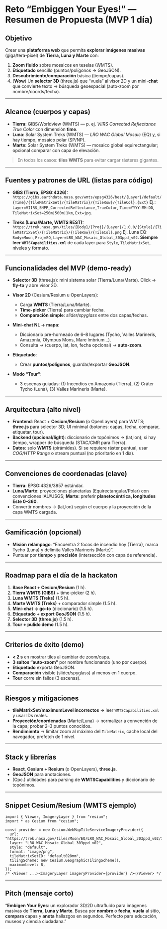 # Reto “Embiggen Your Eyes!” — Resumen de Propuesta (MVP 1 día)

## Objetivo

Crear una **plataforma web** que permita **explorar imágenes masivas** (giga/tera-píxel) de **Tierra, Luna y Marte** con:

1. **Zoom fluido** sobre mosaicos en teselas (WMTS).
2. **Etiquetado** sencillo (puntos/polígonos → GeoJSON).
3. **Descubrimiento/comparación** básica (tiempo/capas).
4. (**Wow**) Un **selector 3D** (three.js) que “vuela” al visor 2D y un mini-**chat** que convierte texto → búsqueda geoespacial (auto-zoom por nombre/coords/fecha).

---

## Alcance (cuerpos y capas)

- **Tierra**: GIBS/Worldview (WMTS) — p. ej. _VIIRS Corrected Reflectance True Color_ con dimensión **time**.
- **Luna**: Solar System Treks (WMTS) — _LRO WAC Global Mosaic_ (EQ) y, si hay tiempo, mosaico polar (SP/NP).
- **Marte**: Solar System Treks (WMTS) — mosaico global equirectangular; opcional comparar con capa de elevación.

> En todos los casos: **tiles WMTS** para evitar cargar rásteres gigantes.

---

## Fuentes y patrones de URL (listas para código)

- **GIBS (Tierra, EPSG:4326):**
  `https://gibs.earthdata.nasa.gov/wmts/epsg4326/best/{Layer}/default/{Time}/{TileMatrixSet}/{TileMatrix}/{TileRow}/{TileCol}.{Ext}`
  Ej.: `Layer=VIIRS_SNPP_CorrectedReflectance_TrueColor`, `Time=YYYY-MM-DD`, `TileMatrixSet=250m|500m|1km`, `Ext=jpg`.

- **Treks (Luna/Marte, WMTS REST):**
  `https://trek.nasa.gov/tiles/{Body}/{Proj}/{Layer}/1.0.0/{Style}/{TileMatrixSet}/{TileMatrix}/{TileRow}/{TileCol}.png`
  Ej. Luna EQ: `Body=Moon`, `Proj=EQ`, `Layer=LRO_WAC_Mosaic_Global_303ppd_v02`.
  **Siempre leer `WMTSCapabilities.xml`** de cada layer para `Style`, `TileMatrixSet`, niveles y formato.

---

## Funcionalidades del MVP (demo-ready)

- **Selector 3D** (three.js): mini sistema solar (Tierra/Luna/Marte). Click → **fly-to** y abre visor 2D.
- **Visor 2D** (Cesium/Resium u OpenLayers):

  - Carga **WMTS** (Tierra/Luna/Marte).
  - **Time-picker** (Tierra) para cambiar fecha.
  - **Comparación simple**: _slider/spyglass_ entre dos capas/fechas.

- **Mini-chat NL → mapa**:

  - Diccionario pre-horneado de 6–8 lugares (Tycho, Valles Marineris, Amazonía, Olympus Mons, Mare Imbrium…).
  - Consulta → (cuerpo, lat, lon, fecha opcional) → **auto-zoom**.

- **Etiquetado**:

  - Crear **puntos/polígonos**, guardar/exportar **GeoJSON**.

- **Modo “Tour”**:

  - 3 escenas guiadas: (1) Incendios en Amazonía (Tierra), (2) Cráter Tycho (Luna), (3) Valles Marineris (Marte).

---

## Arquitectura (alto nivel)

- **Frontend**: React + **Cesium/Resium** (o OpenLayers) para WMTS; **three.js** para selector 3D; UI minimal (botones: capas, fecha, comparar, etiquetar, tour).
- **Backend (opcional/light)**: diccionario de topónimos → (lat,lon); si hay tiempo, wrapper de búsqueda (STAC/CMR para Tierra).
- **Datos**: solo **WMTS** (pirámides). Si se requiere ráster puntual, usar _COG/HTTP Range_ o stream puntual (no prioritario en 1 día).

---

## Convenciones de coordenadas (clave)

- **Tierra**: EPSG:4326/3857 estándar.
- **Luna/Marte**: proyecciones planetarias (Equirectangular/Polar) con convenciones IAU/USGS; **Marte**: preferir **planetocéntrica, longitudes Este 0–360**.
- Convertir nombres → (lat,lon) según el cuerpo y la proyección de la capa WMTS cargada.

---

## Gamificación (opcional)

- **Misión relámpago**: “Encuentra 2 focos de incendio hoy (Tierra), marca Tycho (Luna) y delimita Valles Marineris (Marte)”.
- Puntuar por **tiempo** y **precisión** (intersección con capa de referencia).

---

## Roadmap para el día de la hackaton

1. **Base React + Cesium/Resium** (1 h).
2. **Tierra WMTS (GIBS)** + time-picker (2 h).
3. **Luna WMTS (Treks)** (1.5 h).
4. **Marte WMTS (Treks)** + comparador simple (1.5 h).
5. **Mini-chat → go-to** (diccionario) (1.5 h).
6. **Etiquetado + export GeoJSON** (1.5 h).
7. **Selector 3D (three.js)** (1.5 h).
8. **Tour + pulido demo** (1.5 h).

---

## Criterios de éxito (demo)

- **< 2 s** en mostrar tiles al cambiar de zoom/capa.
- **3 saltos “auto-zoom”** por nombre funcionando (uno por cuerpo).
- **Etiquetado** exporta GeoJSON.
- **Comparación** visible (slider/spyglass) al menos en 1 cuerpo.
- **Tour** corre sin fallos (3 escenas).

---

## Riesgos y mitigaciones

- **tileMatrixSet/maximumLevel incorrectos** → leer `WMTSCapabilities.xml` y usar IDs reales.
- **Proyección/coordenadas** (Marte/Luna) → normalizar a convención de la capa; probar 2–3 puntos conocidos.
- **Rendimiento** → limitar zoom al máximo del `TileMatrix`, cache local del navegador, prefetch de 1 nivel.

---

## Stack y librerías

- **React**, **Cesium + Resium** (o OpenLayers), **three.js**.
- **GeoJSON** para anotaciones.
- (Opc.) utilidades para parsing de **WMTSCapabilities** y diccionario de topónimos.

---

## Snippet Cesium/Resium (WMTS ejemplo)

```tsx
import { Viewer, ImageryLayer } from "resium";
import * as Cesium from "cesium";

const provider = new Cesium.WebMapTileServiceImageryProvider({
  url: "https://trek.nasa.gov/tiles/Moon/EQ/LRO_WAC_Mosaic_Global_303ppd_v02/1.0.0/{Style}/{TileMatrixSet}/{TileMatrix}/{TileRow}/{TileCol}.png",
  layer: "LRO_WAC_Mosaic_Global_303ppd_v02",
  style: "default",
  format: "image/png",
  tileMatrixSetID: "default028mm",
  tilingScheme: new Cesium.GeographicTilingScheme(),
  maximumLevel: 8,
});
/* <Viewer ...><ImageryLayer imageryProvider={provider} /></Viewer> */
```

---

## Pitch (mensaje corto)

“**Embigen Your Eyes**: un explorador 3D/2D ultrafluido para imágenes masivas de **Tierra, Luna y Marte**. Busca por **nombre** o **fecha**, **vuela** al sitio, **compara** capas y **anota** hallazgos en segundos. Perfecto para educación, museos y ciencia ciudadana.”
